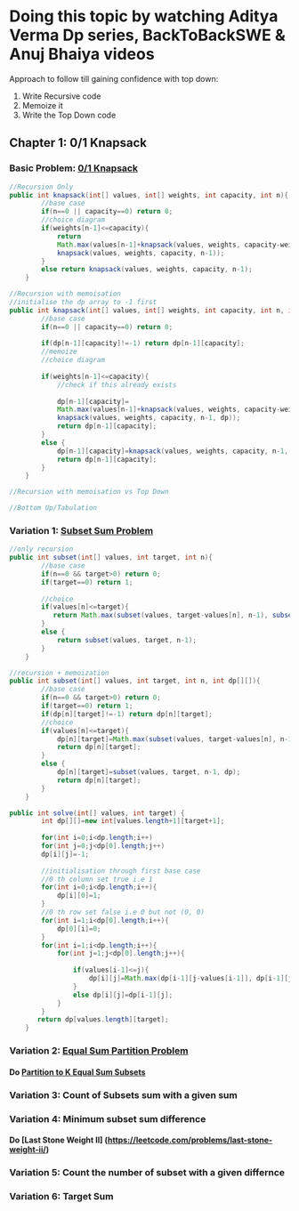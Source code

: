 # Doing this topic by watching Aditya Verma Dp series, BackToBackSWE & Anuj Bhaiya videos
Approach to follow till gaining confidence with top down:
<br>
1) Write Recursive code<br>
2) Memoize it<br>
3) Write the Top Down code<br>
## Chapter 1: 0/1 Knapsack
### Basic Problem: [0/1 Knapsack](https://www.interviewbit.com/problems/0-1-knapsack/)
```java
//Recursion Only
public int knapsack(int[] values, int[] weights, int capacity, int n){
        //base case
        if(n==0 || capacity==0) return 0;
        //choice diagram
        if(weights[n-1]<=capacity){
            return 
            Math.max(values[n-1]+knapsack(values, weights, capacity-weights[n-1], n-1), 
            knapsack(values, weights, capacity, n-1));
        }
        else return knapsack(values, weights, capacity, n-1);
    }
```
```java
//Recursion with memoisation
//initialise the dp array to -1 first
public int knapsack(int[] values, int[] weights, int capacity, int n, int dp[][]){
        //base case
        if(n==0 || capacity==0) return 0;
        
        if(dp[n-1][capacity]!=-1) return dp[n-1][capacity];
        //memoize
        //choice diagram
        
        if(weights[n-1]<=capacity){
            //check if this already exists
            
            dp[n-1][capacity]=
            Math.max(values[n-1]+knapsack(values, weights, capacity-weights[n-1], n-1, dp), 
            knapsack(values, weights, capacity, n-1, dp));
            return dp[n-1][capacity];
        }
        else {
            dp[n-1][capacity]=knapsack(values, weights, capacity, n-1, dp);
            return dp[n-1][capacity];
        }
    }
```
```java
//Recursion with memoisation vs Top Down
```
```java
//Bottom Up/Tabulation
```
### Variation 1: [Subset Sum Problem](https://www.interviewbit.com/problems/subset-sum-problem/)
```java
//only recursion
public int subset(int[] values, int target, int n){
        //base case
        if(n==0 && target>0) return 0;
        if(target==0) return 1;
        
        //choice 
        if(values[n]<=target){
           return Math.max(subset(values, target-values[n], n-1), subset(values, target, n-1));
        }
        else {
            return subset(values, target, n-1);
        }
    }
```
```java
//recursion + memoization
public int subset(int[] values, int target, int n, int dp[][]){
        //base case
        if(n==0 && target>0) return 0;
        if(target==0) return 1;
        if(dp[n][target]!=-1) return dp[n][target];
        //choice 
        if(values[n]<=target){
            dp[n][target]=Math.max(subset(values, target-values[n], n-1, dp), subset(values, target, n-1, dp));
            return dp[n][target];
        }
        else {
            dp[n][target]=subset(values, target, n-1, dp);
            return dp[n][target];
        }
    }
```
```java
public int solve(int[] values, int target) {
        int dp[][]=new int[values.length+1][target+1];
        
        for(int i=0;i<dp.length;i++)
        for(int j=0;j<dp[0].length;j++)
        dp[i][j]=-1;
        
        //initialisation through first base case
        //0 th column set true i.e 1
        for(int i=0;i<dp.length;i++){
            dp[i][0]=1;
        }
        //0 th row set false i.e 0 but not (0, 0)
        for(int i=1;i<dp[0].length;i++){
            dp[0][i]=0;
        }
        for(int i=1;i<dp.length;i++){
            for(int j=1;j<dp[0].length;j++){
                
                if(values[i-1]<=j){
                    dp[i][j]=Math.max(dp[i-1][j-values[i-1]], dp[i-1][j]);
                }
                else dp[i][j]=dp[i-1][j];
            }    
        }
       return dp[values.length][target]; 
    }
```
### Variation 2: [Equal Sum Partition Problem](https://leetcode.com/problems/partition-equal-subset-sum/)
#### Do [Partition to K Equal Sum Subsets](https://leetcode.com/problems/partition-to-k-equal-sum-subsets/)
### Variation 3: Count of Subsets sum with a given sum
### Variation 4: Minimum subset sum difference
#### Do [Last Stone Weight II] (https://leetcode.com/problems/last-stone-weight-ii/)
### Variation 5: Count the number of subset with a given differnce
### Variation 6: Target Sum
